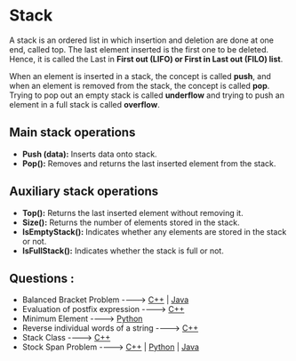 # Stack

A stack is an ordered list in which insertion and deletion are done at one end, called
top. The last element inserted is the first one to be deleted. Hence, it is called the Last in **First out
(LIFO) or First in Last out (FILO) list**.

When an element is
inserted in a stack, the concept is called **push**, and when an element is removed from the stack, the
concept is called **pop**. Trying to pop out an empty stack is called **underflow** and trying to push an
element in a full stack is called **overflow**.

## Main stack operations

- **Push (data):** Inserts data onto stack.
- **Pop():** Removes and returns the last inserted element from the stack.

## Auxiliary stack operations

- **Top():** Returns the last inserted element without removing it.
- **Size():** Returns the number of elements stored in the stack.
- **IsEmptyStack():** Indicates whether any elements are stored in the stack or not.
- **IsFullStack():** Indicates whether the stack is full or not.

## Questions :

*   Balanced Bracket Problem ----> [C++](/Code/C++/balanced_bracket.cpp) | [Java](/Code/Java/Balanced_Bracket_Problem.java)
*   Evaluation of postfix expression ----> [C++](/Code/C++/Postfixexpression.cpp)
*   Minimum Element ----> [Python](/Code/Python/minimium_element.py)
*   Reverse individual words of a string ----> [C++](/Code/C++/reverse_words_of_string.cpp)
*   Stack Class ----> [C++](/Code/C++/stack_class.cpp)
*   Stock Span Problem ----> [C++](/Code/C++/Stock_Span_Problem.cpp) | [Python](/Code/Python/StockSpan.py) | [Java](/Code/Java/Stock_Span_Problem.Java)